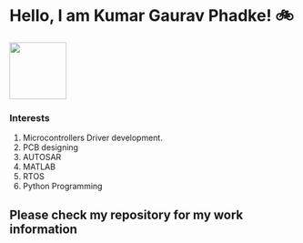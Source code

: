 # Hello, I am Kumar Gaurav Phadke! :bike: 


<img src="https://user-images.githubusercontent.com/54667428/141113717-64117ae9-0f5d-459c-854a-293a6d2d2100.gif" width="100">


### Interests

1) Microcontrollers Driver development. 
2) PCB designing
3) AUTOSAR   
4) MATLAB    
5) RTOS     
6) Python Programming 
 
 ## Please check my repository for my work information
 

